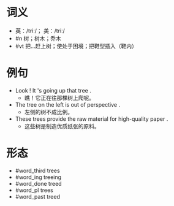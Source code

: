 # 词义
- 英：/triː/； 美：/triː/
- #n 树；树木；乔木
- #vt 把…赶上树；使处于困境；把鞋型插入（鞋内）
# 例句
- Look ! It 's going up that tree .
	- 瞧！它正在往那棵树上爬呢。
- The tree on the left is out of perspective .
	- 左侧的树不成比例。
- These trees provide the raw material for high-quality paper .
	- 这些树是制造优质纸张的原料。
# 形态
- #word_third trees
- #word_ing treeing
- #word_done treed
- #word_pl trees
- #word_past treed
